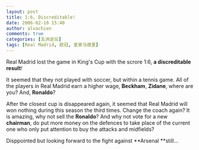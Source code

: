```yaml
---
layout: post
title: 1:6, Discreditable!
date: 2006-02-10 15:40
author: alvachien
comments: true
categories: [五洲足坛]
tags: [Real Madrid, 欧冠, 皇家马德里]
---
```

Real Madrid lost the game in King's Cup with the scrore 1:6, **a discreditable result**!
 
It seemed that they not played with soccer, but within a tennis game. All of the players in Real Madrid earn a higher wage, **Beckham**, **Zidane**, where are you? And, **Ronaldo**?
 
After the closest cup is disappeared again, it seemed that Real Madrid will won nothing during this season the third times. Change the coach again? It is amazing, why not sell the **Ronaldo**? And why not vote for a new **chairman**, do put more money on the defences to take place of the current one who only put attention to buy the attacks and midfields?
 
Disppointed but looking forward to the fight against **Arsenal **still...


